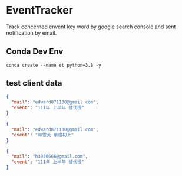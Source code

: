 # EventTracker
Track concerned envent key word by google search console and sent notification by email.

## Conda Dev Env
```
conda create --name et python=3.8 -y
```

## test client data
```json
{
  "mail": "edward871130@gmail.com",
  "event": "111年 上半年 替代役"
}
```
```json
{
  "mail": "edward871130@gmail.com",
  "event": "郭雪芙 華燈初上"
}
```
```json
{
  "mail": "h3030666@gmail.com",
  "event": "111年 上半年 替代役"
}
```